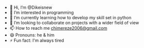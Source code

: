 - 👋 Hi, I’m @Dikeisnew
- 👀 I’m interested in programming 
- 🌱 I’m currently learning how to develop my skill set in python 
- 💞️ I’m looking to collaborate on projects with a wider field of view 
- 📫 How to reach me chimereze2006@gmail.com
- 😄 Pronouns: he & him
- ⚡ Fun fact: I'm always tired 

<!---
Dikeisnew/Dikeisnew is a ✨ special ✨ repository because its `README.md` (this file) appears on your GitHub profile.
You can click the Preview link to take a look at your changes.
--->

